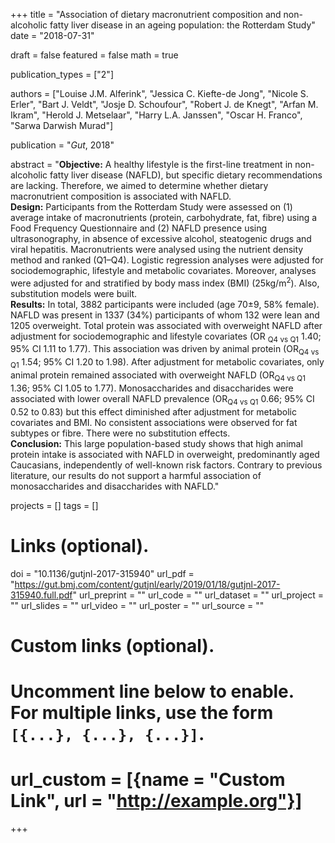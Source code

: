 +++
title = "Association of dietary macronutrient composition and non-alcoholic fatty liver disease in an ageing population: the Rotterdam Study"
date = "2018-07-31"

draft = false
featured = false
math = true

publication_types = ["2"]

authors = ["Louise J.M. Alferink", "Jessica C. Kiefte-de Jong", "Nicole S. Erler", "Bart J. Veldt", "Josje D. Schoufour", "Robert J. de Knegt", "Arfan M. Ikram", "Herold J. Metselaar", "Harry L.A. Janssen", "Oscar H. Franco", "Sarwa Darwish Murad"]

publication = "*Gut*, 2018"

abstract = "**Objective:** A healthy lifestyle is the first-line treatment in non-alcoholic fatty liver disease (NAFLD), but specific dietary recommendations are lacking. Therefore, we aimed to determine whether dietary macronutrient composition is associated with NAFLD.<br>**Design:** Participants from the Rotterdam Study were assessed on (1) average intake of macronutrients (protein, carbohydrate, fat, fibre) using a Food Frequency Questionnaire and (2) NAFLD presence using ultrasonography, in absence of excessive alcohol, steatogenic drugs and viral hepatitis. Macronutrients were analysed using the nutrient density method and ranked (Q1–Q4). Logistic regression analyses were adjusted for sociodemographic, lifestyle and metabolic covariates. Moreover, analyses were adjusted for and stratified by body mass index (BMI) (25kg/m<sup>2</sup>). Also, substitution models were built.<br>**Results:** In total, 3882 participants were included (age 70±9, 58% female). NAFLD was present in 1337 (34%) participants of whom 132 were lean and 1205 overweight. Total protein was associated with overweight NAFLD after adjustment for sociodemographic and lifestyle covariates (OR <sub>Q4 vs Q1</sub> 1.40; 95% CI 1.11 to 1.77). This association was driven by animal protein (OR<sub>Q4 vs Q1</sub> 1.54; 95% CI 1.20 to 1.98). After adjustment for metabolic covariates, only animal protein remained associated with overweight NAFLD (OR<sub>Q4 vs Q1</sub> 1.36; 95% CI 1.05 to 1.77). Monosaccharides and disaccharides were associated with lower overall NAFLD prevalence (OR<sub>Q4 vs Q1</sub> 0.66; 95% CI 0.52 to 0.83) but this effect diminished after adjustment for metabolic covariates and BMI. No consistent associations were observed for fat subtypes or fibre. There were no substitution effects.<br>**Conclusion:** This large population-based study shows that high animal protein intake is associated with NAFLD in overweight, predominantly aged Caucasians, independently of well-known risk factors. Contrary to previous literature, our results do not support a harmful association of monosaccharides and disaccharides with NAFLD."


projects = []
tags = []

# Links (optional).
doi = "10.1136/gutjnl-2017-315940"
url_pdf = "https://gut.bmj.com/content/gutjnl/early/2019/01/18/gutjnl-2017-315940.full.pdf"
url_preprint = ""
url_code = ""
url_dataset = ""
url_project = ""
url_slides = ""
url_video = ""
url_poster = ""
url_source = ""

# Custom links (optional).
#   Uncomment line below to enable. For multiple links, use the form `[{...}, {...}, {...}]`.
# url_custom = [{name = "Custom Link", url = "http://example.org"}]
+++
